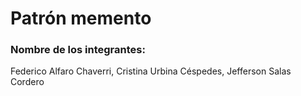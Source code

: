 # Patrón memento
### Nombre de los integrantes: 
Federico Alfaro Chaverri,
Cristina Urbina Céspedes,
Jefferson Salas Cordero

